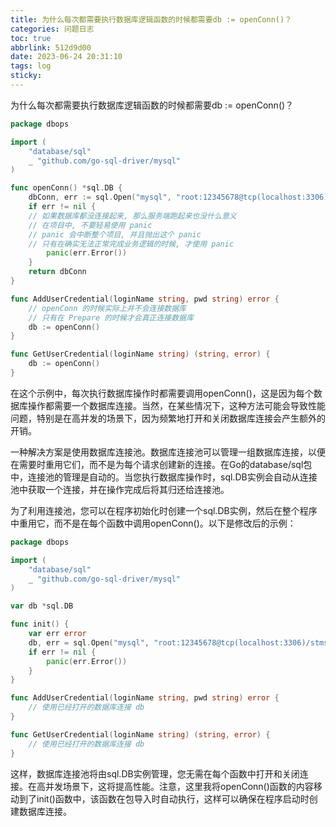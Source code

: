 ```yaml
---
title: 为什么每次都需要执行数据库逻辑函数的时候都需要db := openConn()？
categories: 问题日志
toc: true
abbrlink: 512d9d00
date: 2023-06-24 20:31:10
tags: log
sticky:
---
```


为什么每次都需要执行数据库逻辑函数的时候都需要db := openConn()？

<!-- more -->

```go
package dbops

import (
    "database/sql"
    _ "github.com/go-sql-driver/mysql"
)

func openConn() *sql.DB {
    dbConn, err := sql.Open("mysql", "root:12345678@tcp(localhost:3306)/stmsrv?charset=utf8")
    if err != nil {
    // 如果数据库都没连接起来, 那么服务端跑起来也没什么意义
    // 在项目中, 不要轻易使用 panic
    // panic 会中断整个项目, 并且抛出这个 panic
    // 只有在确实无法正常完成业务逻辑的时候, 才使用 panic
        panic(err.Error())
    }
    return dbConn
}

func AddUserCredential(loginName string, pwd string) error {
    // openConn 的时候实际上并不会连接数据库
    // 只有在 Prepare 的时候才会真正连接数据库
    db := openConn()
}

func GetUserCredential(loginName string) (string, error) {
    db := openConn()
}
```

在这个示例中，每次执行数据库操作时都需要调用openConn()，这是因为每个数据库操作都需要一个数据库连接。当然，在某些情况下，这种方法可能会导致性能问题，特别是在高并发的场景下，因为频繁地打开和关闭数据库连接会产生额外的开销。

一种解决方案是使用数据库连接池。数据库连接池可以管理一组数据库连接，以便在需要时重用它们，而不是为每个请求创建新的连接。在Go的database/sql包中，连接池的管理是自动的。当您执行数据库操作时，sql.DB实例会自动从连接池中获取一个连接，并在操作完成后将其归还给连接池。

为了利用连接池，您可以在程序初始化时创建一个sql.DB实例，然后在整个程序中重用它，而不是在每个函数中调用openConn()。以下是修改后的示例：

```go
package dbops

import (
	"database/sql"
	_ "github.com/go-sql-driver/mysql"
)

var db *sql.DB

func init() {
	var err error
	db, err = sql.Open("mysql", "root:12345678@tcp(localhost:3306)/stmsrv?charset=utf8")
	if err != nil {
		panic(err.Error())
	}
}

func AddUserCredential(loginName string, pwd string) error {
	// 使用已经打开的数据库连接 db
}

func GetUserCredential(loginName string) (string, error) {
	// 使用已经打开的数据库连接 db
}
```

这样，数据库连接池将由sql.DB实例管理，您无需在每个函数中打开和关闭连接。在高并发场景下，这将提高性能。注意，这里我将openConn()函数的内容移动到了init()函数中，该函数在包导入时自动执行，这样可以确保在程序启动时创建数据库连接。